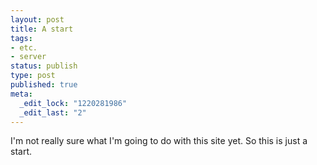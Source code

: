 ```yaml
--- 
layout: post
title: A start
tags: 
- etc.
- server
status: publish
type: post
published: true
meta: 
  _edit_lock: "1220281986"
  _edit_last: "2"
---
```

I'm not really sure what I'm going to do with this site yet. So this is just a start.
